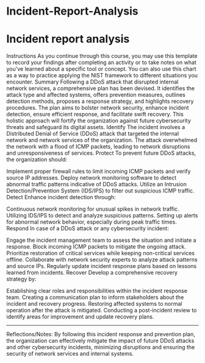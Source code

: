 # Incident-Report-Analysis
# Incident report analysis
Instructions
As you continue through this course, you may use this template to record your findings after completing an activity or to take notes on what you've learned about a specific tool or concept. You can also use this chart as a way to practice applying the NIST framework to different situations you encounter.
Summary	Following a DDoS attack that disrupted internal network services, a comprehensive plan has been devised. It identifies the attack type and affected systems, offers prevention measures, outlines detection methods, proposes a response strategy, and highlights recovery procedures. The plan aims to bolster network security, enhance incident detection, ensure efficient response, and facilitate swift recovery. This holistic approach will fortify the organization against future cybersecurity threats and safeguard its digital assets.
Identify	The incident involves a Distributed Denial of Service (DDoS) attack that targeted the internal network and network services of the organization. The attack overwhelmed the network with a flood of ICMP packets, leading to network disruptions and unresponsiveness of services.
Protect	To prevent future DDoS attacks, the organization should:

Implement proper firewall rules to limit incoming ICMP packets and verify source IP addresses.
Deploy network monitoring software to detect abnormal traffic patterns indicative of DDoS attacks.
Utilize an Intrusion Detection/Prevention System (IDS/IPS) to filter out suspicious ICMP traffic.
Detect	Enhance incident detection through:

Continuous network monitoring for unusual spikes in network traffic.
Utilizing IDS/IPS to detect and analyze suspicious patterns.
Setting up alerts for abnormal network behavior, especially during peak traffic times.
Respond	In case of a DDoS attack or any cybersecurity incident:

Engage the incident management team to assess the situation and initiate a response.
Block incoming ICMP packets to mitigate the ongoing attack.
Prioritize restoration of critical services while keeping non-critical services offline.
Collaborate with network security experts to analyze attack patterns and source IPs.
Regularly update incident response plans based on lessons learned from incidents.
Recover	Develop a comprehensive recovery strategy by:

Establishing clear roles and responsibilities within the incident response team.
Creating a communication plan to inform stakeholders about the incident and recovery progress.
Restoring affected systems to normal operation after the attack is mitigated.
Conducting a post-incident review to identify areas for improvement and update recovery plans.

________________________________________

Reflections/Notes: By following this incident response and prevention plan, the organization can effectively mitigate the impact of future DDoS attacks and other cybersecurity incidents, minimizing disruptions and ensuring the security of network services and internal systems.

